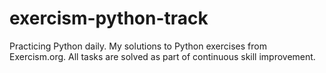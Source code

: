 # exercism-python-track
Practicing Python daily. My solutions to Python exercises from Exercism.org. All tasks are solved as part of continuous skill improvement.
